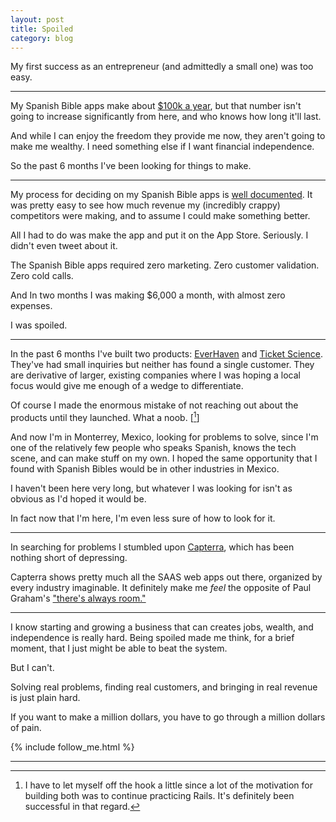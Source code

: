 ```yaml
---
layout: post
title: Spoiled
category: blog
---
```


My first success as an entrepreneur (and admittedly a small one) was too easy.

<hr>

My Spanish Bible apps make about [$100k a year](http://www.trevormckendrick.com/My-2nd-Year-in-the-App-Store/), but that number isn't going to increase significantly from here, and who knows how long it'll last.

And while I can enjoy the freedom they provide me now, they aren't going to make me wealthy. I need something else if I want financial independence.

So the past 6 months I've been looking for things to make.

<hr>

My process for deciding on my Spanish Bible apps is [well documented](http://www.trevormckendrick.com/how-to-choose-a-profitable-niche/). It was pretty easy to see how much revenue my (incredibly crappy) competitors were making, and to assume I could make something better.

All I had to do was make the app and put it on the App Store. Seriously. I didn't even tweet about it.

The Spanish Bible apps required zero marketing. Zero customer validation. Zero cold calls.

And In two months I was making $6,000 a month, with almost zero expenses.

I was spoiled.

<hr>

In the past 6 months I've built two products: [EverHaven](https://everhavenhq.com/) and [Ticket Science](https://ticketscience.com/). They've had small inquiries but neither has found a single customer. They are derivative of larger, existing companies where I was hoping a local focus would give me enough of a wedge to differentiate.

Of course I made the enormous mistake of not reaching out about the products until they launched. What a noob. [[^1]]

And now I'm in Monterrey, Mexico, looking for problems to solve, since I'm one of the relatively few people who speaks Spanish, knows the tech scene, and can make stuff on my own. I hoped the same opportunity that I found with Spanish Bibles would be in other industries in Mexico.

I haven't been here very long, but whatever I was looking for isn't as obvious as I'd hoped it would be.

In fact now that I'm here, I'm even less sure of how to look for it.

<hr>

In searching for problems I stumbled upon [Capterra](http://www.capterra.com/), which has been nothing short of depressing.

 Capterra shows pretty much all the SAAS web apps out there, organized by every industry imaginable. It definitely make me *feel* the opposite of Paul Graham's ["there's always room."](http://paulgraham.com/startuplessons.html)

<hr>

I know starting and growing a business that can creates jobs, wealth, and independence is really hard. Being spoiled made me think, for a brief moment, that I just might be able to beat the system.

But I can't. 

Solving real problems, finding real customers, and bringing in real revenue is just plain hard.

If you want to make a million dollars, you have to go through a million dollars of pain.

{% include follow_me.html %}
<hr>

[^1]: I have to let myself off the hook a little since a lot of the motivation for building both was to continue practicing Rails. It's definitely been successful in that regard.
